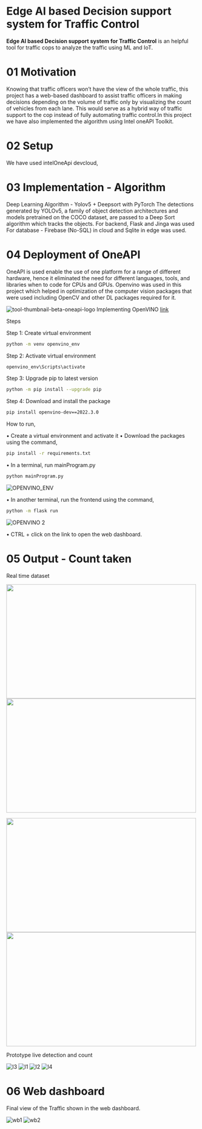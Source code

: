 # Edge AI based Decision support system for Traffic Control

 **Edge AI based Decision support system for Traffic Control** is an helpful tool for traffic cops to analyze the traffic using ML and IoT.




# 01 Motivation
 
Knowing that traffic officers won’t have the view of the whole traffic, this project has a web-based dashboard to assist traffic officers in making decisions depending on the volume of traffic only by visualizing the count of vehicles from each lane. This would serve as a hybrid way of traffic support to the cop instead of fully automating traffic control.In this project we have also implemented the algorithm using Intel oneAPI Toolkit.

# 02 Setup
We have used intelOneApi devcloud,


# 03 Implementation - Algorithm
Deep Learning Algorithm - Yolov5 + Deepsort with PyTorch
The detections generated by YOLOv5, a family of object detection architectures and models pretrained on the COCO dataset, are passed to a Deep Sort algorithm which tracks the objects. 
For backend, Flask and Jinga was used
For database - Firebase (No-SQL) in cloud and Sqlite in edge was used.


# 04 Deployment of OneAPI
OneAPI is used enable the use of one platform for a range of different hardware, hence it eliminated the need for different languages, tools, and libraries when to code for CPUs and GPUs. 
Openvino was used in this project which helped in optimization of the computer vision packages that were used including OpenCV and other DL packages required for it.

![tool-thumbnail-beta-oneapi-logo](https://user-images.githubusercontent.com/118420309/226315524-f3a075ce-8102-42d6-9199-0189c9589735.jpg)
Implementing OpenVINO  [link](https://www.intel.com/content/www/us/en/developer/tools/openvino-toolkit/download.html)

Steps

Step 1: Create virtual environment
``` bash
python -m venv openvino_env
```
Step 2: Activate virtual environment
``` bash
openvino_env\Scripts\activate
```
Step 3: Upgrade pip to latest version
``` bash
python -m pip install --upgrade pip
```
Step 4: Download and install the package
``` bash
pip install openvino-dev==2022.3.0
```








How to run,


•	Create a virtual environment and activate it
•	Download the packages using the command,
``` bash
pip install -r requirements.txt
```
•	In a terminal, run mainProgram.py
``` bash
python mainProgram.py
```
![OPENVINO_ENV](https://user-images.githubusercontent.com/118420309/226317165-1e3ad93a-a734-420c-b921-dfb87077b5d5.png)


•	In another terminal, run the frontend using the command,

``` bash
python -m flask run
```
![OPENVINO 2](https://user-images.githubusercontent.com/118420309/226316559-6520e8c4-8022-4e85-a035-64980afd5255.png)

•	CTRL + click on the link to open the web dashboard.

 
# 05 Output - Count taken

Real time dataset

<div>

<img src="https://user-images.githubusercontent.com/118420309/226319816-9d528b24-e86a-43ff-9088-4cd7869eee01.png" width=500 height =300> <img src="https://user-images.githubusercontent.com/118420309/226319835-aa773d40-f714-4004-8d85-157681f648fe.png" width=500 height =300>

<img src="https://user-images.githubusercontent.com/118420309/226319840-7a083950-93e6-4ad7-9586-761b0ec3b028.png" width=500 height =300> <img src="https://user-images.githubusercontent.com/118420309/226319846-e29b74dd-ebb1-4399-b39c-bb8f9cc39207.png" width=500 height =300>




Prototype live detection and count

![l3](https://user-images.githubusercontent.com/118420309/226427078-05891c33-41df-45ed-b3dc-e785d750ea46.png)
![l1](https://user-images.githubusercontent.com/118420309/226427100-6908cea0-8cef-4c67-a8de-effc529b0740.png)
![l2](https://user-images.githubusercontent.com/118420309/226427111-d80c6220-3f5e-4bac-aa80-0618113fb422.png)
![l4](https://user-images.githubusercontent.com/118420309/226427129-fb7f6c7d-b752-441e-8196-f73ac25b3789.png)



# 06 Web dashboard
Final view of the Traffic shown in the web dashboard.


![wb1](https://user-images.githubusercontent.com/118420309/226320383-9fbf0c35-a422-4ac8-8ea6-2cd150df685f.png)
![wb2](https://user-images.githubusercontent.com/118420309/226320397-def3e802-d4d3-43e6-b10a-4e78d0845f7b.png)




